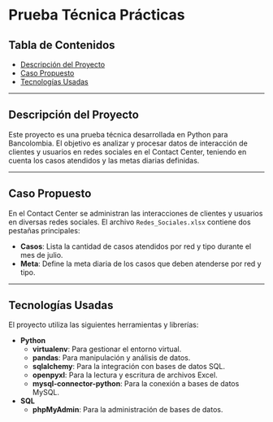 # Prueba Técnica Prácticas

## Tabla de Contenidos

- [Descripción del Proyecto](#descripción-del-proyecto)
- [Caso Propuesto](#caso-propuesto)
- [Tecnologías Usadas](#tecnologías-usadas)

---

## Descripción del Proyecto

Este proyecto es una prueba técnica desarrollada en Python para Bancolombia. El objetivo es analizar y procesar datos de interacción de clientes y usuarios en redes sociales en el Contact Center, teniendo en cuenta los casos atendidos y las metas diarias definidas.

---

## Caso Propuesto

En el Contact Center se administran las interacciones de clientes y usuarios en diversas redes sociales. El archivo `Redes_Sociales.xlsx` contiene dos pestañas principales:

- **Casos**: Lista la cantidad de casos atendidos por red y tipo durante el mes de julio.
- **Meta**: Define la meta diaria de los casos que deben atenderse por red y tipo.

---

## Tecnologías Usadas

El proyecto utiliza las siguientes herramientas y librerías:

- **Python**
  - **virtualenv**: Para gestionar el entorno virtual.
  - **pandas**: Para manipulación y análisis de datos.
  - **sqlalchemy**: Para la integración con bases de datos SQL.
  - **openpyxl**: Para la lectura y escritura de archivos Excel.
  - **mysql-connector-python**: Para la conexión a bases de datos MySQL.
- **SQL**
  - **phpMyAdmin**: Para la administración de bases de datos.
